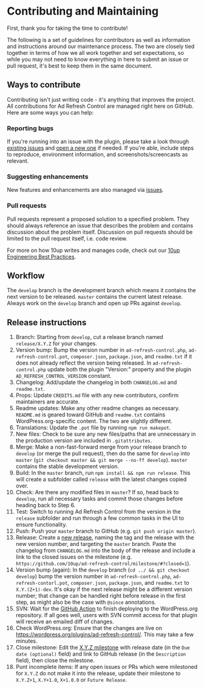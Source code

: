# Contributing and Maintaining

First, thank you for taking the time to contribute!

The following is a set of guidelines for contributors as well as information and instructions around our maintenance process. The two are closely tied together in terms of how we all work together and set expectations, so while you may not need to know everything in here to submit an issue or pull request, it's best to keep them in the same document.

## Ways to contribute

Contributing isn't just writing code - it's anything that improves the project. All contributions for Ad Refresh Control are managed right here on GitHub. Here are some ways you can help:

### Reporting bugs

If you're running into an issue with the plugin, please take a look through [existing issues](/issues) and [open a new one](/issues/new) if needed. If you're able, include steps to reproduce, environment information, and screenshots/screencasts as relevant.

### Suggesting enhancements

New features and enhancements are also managed via [issues](/issues).

### Pull requests

Pull requests represent a proposed solution to a specified problem. They should always reference an issue that describes the problem and contains discussion about the problem itself. Discussion on pull requests should be limited to the pull request itself, i.e. code review.

For more on how 10up writes and manages code, check out our [10up Engineering Best Practices](https://10up.github.io/Engineering-Best-Practices/).

## Workflow

The `develop` branch is the development branch which means it contains the next version to be released. `master` contains the current latest release. Always work on the `develop` branch and open up PRs against `develop`.

## Release instructions

1. Branch: Starting from `develop`, cut a release branch named `release/X.Y.Z` for your changes.
2. Version bump: Bump the version number in `ad-refresh-control.php`, `ad-refresh-control.pot`, `composer.json`, `package.json`, and `readme.txt` if it does not already reflect the version being released.  In `ad-refresh-control.php` update both the plugin "Version:" property and the plugin `AD_REFRESH_CONTROL_VERSION` constant.
3. Changelog: Add/update the changelog in both `CHANGELOG.md` and `readme.txt`.
4. Props: Update `CREDITS.md` file with any new contributors, confirm maintainers are accurate.
5. Readme updates: Make any other readme changes as necessary.  `README.md` is geared toward GitHub and `readme.txt` contains WordPress.org-specific content.  The two are slightly different.
6. Translations: Update the `.pot` file by running `npm run makepot`.
7. New files: Check to be sure any new files/paths that are unnecessary in the production version are included in `.gitattributes`.
8. Merge: Make a non-fast-forward merge from your release branch to `develop` (or merge the pull request), then do the same for `develop` into `master` (`git checkout master && git merge --no-ff develop`).  `master` contains the stable development version.
9. Build: In the `master` branch, run `npm install && npm run release`. This will create a subfolder called `release` with the latest changes copied over.
10. Check: Are there any modified files in `master`? If so, head back to `develop`, run all necessary tasks and commit those changes before heading back to Step 6.
11. Test: Switch to running Ad Refresh Control from the version in the `release` subfolder and run through a few common tasks in the UI to ensure functionality.
12. Push: Push your `master` branch to GitHub (e.g. `git push origin master`).
13. Release: Create a [new release](/releases/new), naming the tag and the release with the new version number, and targeting the `master` branch.  Paste the changelog from `CHANGELOG.md` into the body of the release and include a link to the closed issues on the milestone (e.g. `https://github.com/10up/ad-refresh-control/milestone/#?closed=1`).
14. Version bump (again): In the `develop` branch (`cd ../ && git checkout develop`) bump the version number in `ad-refresh-control.php`, `ad-refresh-contorl.pot`, `composer.json`, `package.json`, and `readme.txt` to `X.Y.(Z+1)-dev`.  It's okay if the next release might be a different version number; that change can be handled right before release in the first step, as might also be the case with `@since` annotations.
15. SVN: Wait for the [GitHub Action](/actions) to finish deploying to the WordPress.org repository.  If all goes well, users with SVN commit access for that plugin will receive an emailed diff of changes.
16. Check WordPress.org: Ensure that the changes are live on https://wordpress.org/plugins/ad-refresh-control/. This may take a few minutes.
17. Close milestone: Edit the [X.Y.Z milestone](/milestone/#) with release date (in the `Due date (optional)` field) and link to GitHub release (in the `Description` field), then close the milestone.
18. Punt incomplete items: If any open issues or PRs which were milestoned for `X.Y.Z` do not make it into the release, update their milestone to `X.Y.Z+1`, `X.Y+1.0`, `X+1.0.0` or `Future Release`.
